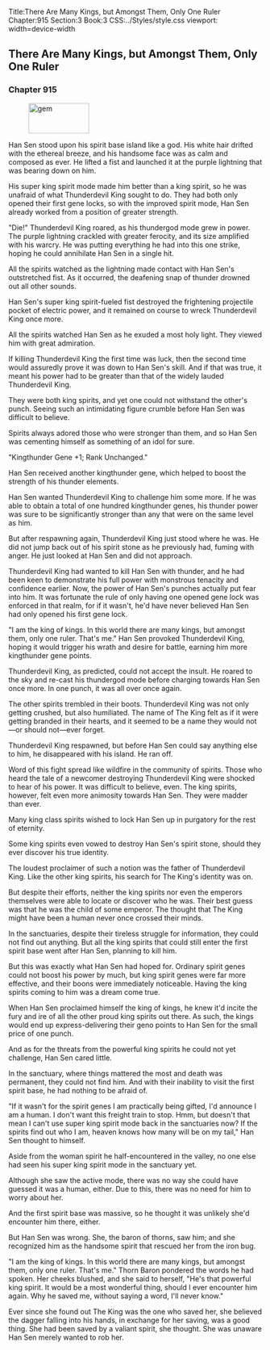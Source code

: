 Title:There Are Many Kings, but Amongst Them, Only One Ruler 
Chapter:915 
Section:3 
Book:3 
CSS:../Styles/style.css 
viewport: width=device-width
  
## There Are Many Kings, but Amongst Them, Only One Ruler
### Chapter 915
  
<figure>
	<img src="../Images/gem.gif" alt="gem" id="gem" width="120" height="60" />
</figure>
  

  
Han Sen stood upon his spirit base island like a god. His white hair drifted with the ethereal breeze, and his handsome face was as calm and composed as ever. He lifted a fist and launched it at the purple lightning that was bearing down on him.

His super king spirit mode made him better than a king spirit, so he was unafraid of what Thunderdevil King sought to do. They had both only opened their first gene locks, so with the improved spirit mode, Han Sen already worked from a position of greater strength.

"Die!" Thunderdevil King roared, as his thundergod mode grew in power. The purple lightning crackled with greater ferocity, and its size amplified with his warcry. He was putting everything he had into this one strike, hoping he could annihilate Han Sen in a single hit.

All the spirits watched as the lightning made contact with Han Sen's outstretched fist. As it occurred, the deafening snap of thunder drowned out all other sounds.

Han Sen's super king spirit-fueled fist destroyed the frightening projectile pocket of electric power, and it remained on course to wreck Thunderdevil King once more.

All the spirits watched Han Sen as he exuded a most holy light. They viewed him with great admiration.

If killing Thunderdevil King the first time was luck, then the second time would assuredly prove it was down to Han Sen's skill. And if that was true, it meant his power had to be greater than that of the widely lauded Thunderdevil King.

They were both king spirits, and yet one could not withstand the other's punch. Seeing such an intimidating figure crumble before Han Sen was difficult to believe.

Spirits always adored those who were stronger than them, and so Han Sen was cementing himself as something of an idol for sure.

"Kingthunder Gene +1; Rank Unchanged."

Han Sen received another kingthunder gene, which helped to boost the strength of his thunder elements.

Han Sen wanted Thunderdevil King to challenge him some more. If he was able to obtain a total of one hundred kingthunder genes, his thunder power was sure to be significantly stronger than any that were on the same level as him.

But after respawning again, Thunderdevil King just stood where he was. He did not jump back out of his spirit stone as he previously had, fuming with anger. He just looked at Han Sen and did not approach.

Thunderdevil King had wanted to kill Han Sen with thunder, and he had been keen to demonstrate his full power with monstrous tenacity and confidence earlier. Now, the power of Han Sen's punches actually put fear into him. It was fortunate the rule of only having one opened gene lock was enforced in that realm, for if it wasn't, he'd have never believed Han Sen had only opened his first gene lock.

"I am the king of kings. In this world there are many kings, but amongst them, only one ruler. That's me." Han Sen provoked Thunderdevil King, hoping it would trigger his wrath and desire for battle, earning him more kingthunder gene points.

Thunderdevil King, as predicted, could not accept the insult. He roared to the sky and re-cast his thundergod mode before charging towards Han Sen once more. In one punch, it was all over once again.

The other spirits trembled in their boots. Thunderdevil King was not only getting crushed, but also humiliated. The name of The King felt as if it were getting branded in their hearts, and it seemed to be a name they would not—or should not—ever forget.

Thunderdevil King respawned, but before Han Sen could say anything else to him, he disappeared with his island. He ran off.

Word of this fight spread like wildfire in the community of spirits. Those who heard the tale of a newcomer destroying Thunderdevil King were shocked to hear of his power. It was difficult to believe, even. The king spirits, however, felt even more animosity towards Han Sen. They were madder than ever.

Many king class spirits wished to lock Han Sen up in purgatory for the rest of eternity.

Some king spirits even vowed to destroy Han Sen's spirit stone, should they ever discover his true identity.

The loudest proclaimer of such a notion was the father of Thunderdevil King. Like the other king spirits, his search for The King's identity was on.

But despite their efforts, neither the king spirits nor even the emperors themselves were able to locate or discover who he was. Their best guess was that he was the child of some emperor. The thought that The King might have been a human never once crossed their minds.

In the sanctuaries, despite their tireless struggle for information, they could not find out anything. But all the king spirits that could still enter the first spirit base went after Han Sen, planning to kill him.

But this was exactly what Han Sen had hoped for. Ordinary spirit genes could not boost his power by much, but king spirit genes were far more effective, and their boons were immediately noticeable. Having the king spirits coming to him was a dream come true.

When Han Sen proclaimed himself the king of kings, he knew it'd incite the fury and ire of all the other proud king spirits out there. As such, the kings would end up express-delivering their geno points to Han Sen for the small price of one punch.

And as for the threats from the powerful king spirits he could not yet challenge, Han Sen cared little.

In the sanctuary, where things mattered the most and death was permanent, they could not find him. And with their inability to visit the first spirit base, he had nothing to be afraid of.

"If it wasn't for the spirit genes I am practically being gifted, I'd announce I am a human. I don't want this freight train to stop. Hmm, but doesn't that mean I can't use super king spirit mode back in the sanctuaries now? If the spirits find out who I am, heaven knows how many will be on my tail," Han Sen thought to himself.

Aside from the woman spirit he half-encountered in the valley, no one else had seen his super king spirit mode in the sanctuary yet.

Although she saw the active mode, there was no way she could have guessed it was a human, either. Due to this, there was no need for him to worry about her.

And the first spirit base was massive, so he thought it was unlikely she'd encounter him there, either.

But Han Sen was wrong. She, the baron of thorns, saw him; and she recognized him as the handsome spirit that rescued her from the iron bug.

"I am the king of kings. In this world there are many kings, but amongst them, only one ruler. That's me." Thorn Baron pondered the words he had spoken. Her cheeks blushed, and she said to herself, "He's that powerful king spirit. It would be a most wonderful thing, should I ever encounter him again. Why he saved me, without saying a word, I'll never know."

Ever since she found out The King was the one who saved her, she believed the dagger falling into his hands, in exchange for her saving, was a good thing. She had been saved by a valiant spirit, she thought. She was unaware Han Sen merely wanted to rob her.